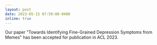 ```yaml
---
layout: post
date: 2023-05-15 07:59:00-0400
inline: true
---
```


Our paper "Towards Identifying Fine-Grained Depression Symptoms from Memes" has been accepted for publication in ACL 2023.
